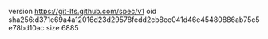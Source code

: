 version https://git-lfs.github.com/spec/v1
oid sha256:d371e69a4a12016d23d29578fedd2cb8ee041d46e45480886ab75c5e78bd10ac
size 6885
